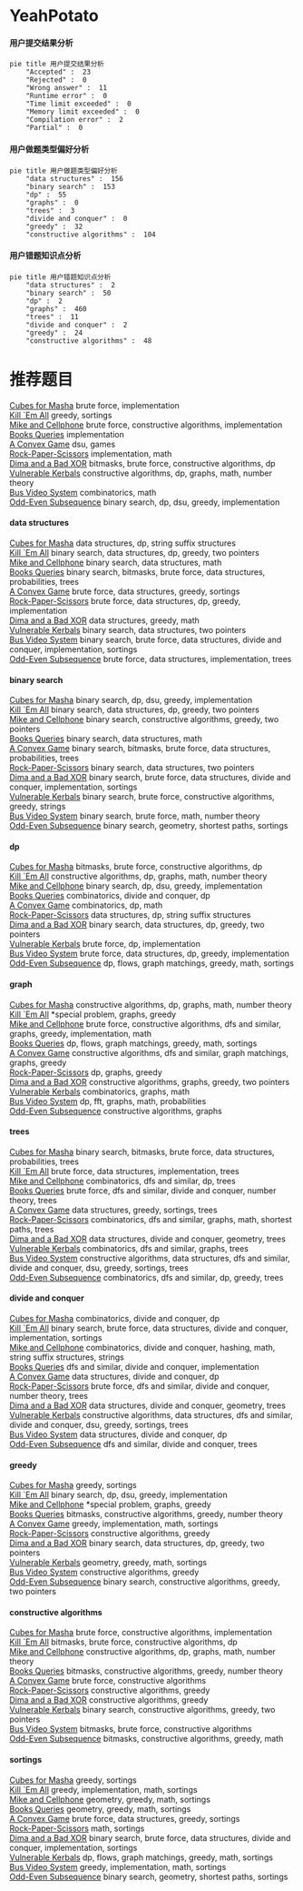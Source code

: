 # YeahPotato
<!-- tabs:start -->
#### **用户提交结果分析**

```mermaid
pie title 用户提交结果分析
    "Accepted" :  23
    "Rejected" :  0
    "Wrong answer" :  11
    "Runtime error" :  0
    "Time limit exceeded" :  0
    "Memory limit exceeded" :  0
    "Compilation error" :  2
    "Partial" :  0
```
#### **用户做题类型偏好分析**

```mermaid
pie title 用户做题类型偏好分析
    "data structures" :  156
    "binary search" :  153
    "dp" :  55
    "graphs" :  0
    "trees" :  3
    "divide and conquer" :  0
    "greedy" :  32
    "constructive algorithms" :  104
```
#### **用户错题知识点分析**

```mermaid
pie title 用户错题知识点分析
    "data structures" :  2
    "binary search" :  50
    "dp" :  2
    "graphs" :  460
    "trees" :  11
    "divide and conquer" :  2
    "greedy" :  24
    "constructive algorithms" :  48
```
<!-- tabs:end -->
# 推荐题目
[Cubes for Masha](http://codeforces.com/problemset/problem/887/B)		brute force,
                        implementation		  
[Kill `Em All](http://codeforces.com/problemset/problem/1238/B)		greedy,
                        sortings		  
[Mike and Cellphone](http://codeforces.com/problemset/problem/689/A)		brute force,
                        constructive algorithms,
                        implementation		  
[Books Queries](http://codeforces.com/problemset/problem/1066/C)		implementation		  
[A Convex Game](http://codeforces.com/problemset/problem/1434/E)		dsu,
                        games		  
[Rock-Paper-Scissors](http://codeforces.com/problemset/problem/173/A)		implementation,
                        math		  
[Dima and a Bad XOR](http://codeforces.com/problemset/problem/1151/B)		bitmasks,
                        brute force,
                        constructive algorithms,
                        dp		  
[Vulnerable Kerbals](https://codeforces.com/contest/800/problem/C)		constructive algorithms,
                        dp,
                        graphs,
                        math,
                        number theory		  
[Bus Video System](https://codeforces.com/contest/1298/problem/D)		combinatorics,
                        math		  
[Odd-Even Subsequence](http://codeforces.com/problemset/problem/1370/D)		binary search,
                        dp,
                        dsu,
                        greedy,
                        implementation		  
<!-- tabs:start -->
#### **data structures**
[Cubes for Masha](http://codeforces.com/problemset/problem/1063/F)		data structures,
                        dp,
                        string suffix structures		  
[Kill `Em All](http://codeforces.com/problemset/problem/1492/C)		binary search,
                        data structures,
                        dp,
                        greedy,
                        two pointers		  
[Mike and Cellphone](http://codeforces.com/problemset/problem/1490/G)		binary search,
                        data structures,
                        math		  
[Books Queries](http://codeforces.com/problemset/problem/1479/D)		binary search,
                        bitmasks,
                        brute force,
                        data structures,
                        probabilities,
                        trees		  
[A Convex Game](http://codeforces.com/problemset/problem/1497/A)		brute force,
                        data structures,
                        greedy,
                        sortings		  
[Rock-Paper-Scissors](http://codeforces.com/problemset/problem/1491/C)		brute force,
                        data structures,
                        dp,
                        greedy,
                        implementation		  
[Dima and a Bad XOR](http://codeforces.com/problemset/problem/1492/B)		data structures,
                        greedy,
                        math		  
[Vulnerable Kerbals](http://codeforces.com/problemset/problem/1436/E)		binary search,
                        data structures,
                        two pointers		  
[Bus Video System](http://codeforces.com/problemset/problem/1461/D)		binary search,
                        brute force,
                        data structures,
                        divide and conquer,
                        implementation,
                        sortings		  
[Odd-Even Subsequence](http://codeforces.com/problemset/problem/1511/C)		brute force,
                        data structures,
                        implementation,
                        trees		  
#### **binary search**
[Cubes for Masha](http://codeforces.com/problemset/problem/1370/D)		binary search,
                        dp,
                        dsu,
                        greedy,
                        implementation		  
[Kill `Em All](http://codeforces.com/problemset/problem/1492/C)		binary search,
                        data structures,
                        dp,
                        greedy,
                        two pointers		  
[Mike and Cellphone](http://codeforces.com/problemset/problem/1463/D)		binary search,
                        constructive algorithms,
                        greedy,
                        two pointers		  
[Books Queries](http://codeforces.com/problemset/problem/1490/G)		binary search,
                        data structures,
                        math		  
[A Convex Game](http://codeforces.com/problemset/problem/1479/D)		binary search,
                        bitmasks,
                        brute force,
                        data structures,
                        probabilities,
                        trees		  
[Rock-Paper-Scissors](http://codeforces.com/problemset/problem/1436/E)		binary search,
                        data structures,
                        two pointers		  
[Dima and a Bad XOR](http://codeforces.com/problemset/problem/1461/D)		binary search,
                        brute force,
                        data structures,
                        divide and conquer,
                        implementation,
                        sortings		  
[Vulnerable Kerbals](http://codeforces.com/problemset/problem/1493/C)		binary search,
                        brute force,
                        constructive algorithms,
                        greedy,
                        strings		  
[Bus Video System](http://codeforces.com/problemset/problem/1487/D)		binary search,
                        brute force,
                        math,
                        number theory		  
[Odd-Even Subsequence](http://codeforces.com/problemset/problem/1486/B)		binary search,
                        geometry,
                        shortest paths,
                        sortings		  
#### **dp**
[Cubes for Masha](http://codeforces.com/problemset/problem/1151/B)		bitmasks,
                        brute force,
                        constructive algorithms,
                        dp		  
[Kill `Em All](https://codeforces.com/contest/800/problem/C)		constructive algorithms,
                        dp,
                        graphs,
                        math,
                        number theory		  
[Mike and Cellphone](http://codeforces.com/problemset/problem/1370/D)		binary search,
                        dp,
                        dsu,
                        greedy,
                        implementation		  
[Books Queries](http://codeforces.com/problemset/problem/383/E)		combinatorics,
                        divide and conquer,
                        dp		  
[A Convex Game](http://codeforces.com/problemset/problem/1452/D)		combinatorics,
                        dp,
                        math		  
[Rock-Paper-Scissors](http://codeforces.com/problemset/problem/1063/F)		data structures,
                        dp,
                        string suffix structures		  
[Dima and a Bad XOR](http://codeforces.com/problemset/problem/1492/C)		binary search,
                        data structures,
                        dp,
                        greedy,
                        two pointers		  
[Vulnerable Kerbals](https://codeforces.com/contest/1457/problem/C)		brute force,
                        dp,
                        implementation		  
[Bus Video System](http://codeforces.com/problemset/problem/1491/C)		brute force,
                        data structures,
                        dp,
                        greedy,
                        implementation		  
[Odd-Even Subsequence](http://codeforces.com/problemset/problem/1437/C)		dp,
                        flows,
                        graph matchings,
                        greedy,
                        math,
                        sortings		  
#### **graph**
[Cubes for Masha](https://codeforces.com/contest/800/problem/C)		constructive algorithms,
                        dp,
                        graphs,
                        math,
                        number theory		  
[Kill `Em All](http://codeforces.com/problemset/problem/1346/D)		*special problem,
                        graphs,
                        greedy		  
[Mike and Cellphone](http://codeforces.com/problemset/problem/1487/C)		brute force,
                        constructive algorithms,
                        dfs and similar,
                        graphs,
                        greedy,
                        implementation,
                        math		  
[Books Queries](http://codeforces.com/problemset/problem/1437/C)		dp,
                        flows,
                        graph matchings,
                        greedy,
                        math,
                        sortings		  
[A Convex Game](http://codeforces.com/problemset/problem/1470/D)		constructive algorithms,
                        dfs and similar,
                        graph matchings,
                        graphs,
                        greedy		  
[Rock-Paper-Scissors](http://codeforces.com/problemset/problem/1476/C)		dp,
                        graphs,
                        greedy		  
[Dima and a Bad XOR](http://codeforces.com/problemset/problem/1304/D)		constructive algorithms,
                        graphs,
                        greedy,
                        two pointers		  
[Vulnerable Kerbals](http://codeforces.com/problemset/problem/1475/C)		combinatorics,
                        graphs,
                        math		  
[Bus Video System](http://codeforces.com/problemset/problem/553/E)		dp,
                        fft,
                        graphs,
                        math,
                        probabilities		  
[Odd-Even Subsequence](http://codeforces.com/problemset/problem/1495/C)		constructive algorithms,
                        graphs		  
#### **trees**
[Cubes for Masha](http://codeforces.com/problemset/problem/1479/D)		binary search,
                        bitmasks,
                        brute force,
                        data structures,
                        probabilities,
                        trees		  
[Kill `Em All](http://codeforces.com/problemset/problem/1511/C)		brute force,
                        data structures,
                        implementation,
                        trees		  
[Mike and Cellphone](http://codeforces.com/problemset/problem/1499/F)		combinatorics,
                        dfs and similar,
                        dp,
                        trees		  
[Books Queries](http://codeforces.com/problemset/problem/1491/E)		brute force,
                        dfs and similar,
                        divide and conquer,
                        number theory,
                        trees		  
[A Convex Game](http://codeforces.com/problemset/problem/1466/D)		data structures,
                        greedy,
                        sortings,
                        trees		  
[Rock-Paper-Scissors](http://codeforces.com/problemset/problem/1495/D)		combinatorics,
                        dfs and similar,
                        graphs,
                        math,
                        shortest paths,
                        trees		  
[Dima and a Bad XOR](http://codeforces.com/problemset/problem/1303/G)		data structures,
                        divide and conquer,
                        geometry,
                        trees		  
[Vulnerable Kerbals](http://codeforces.com/problemset/problem/1454/E)		combinatorics,
                        dfs and similar,
                        graphs,
                        trees		  
[Bus Video System](http://codeforces.com/problemset/problem/1494/D)		constructive algorithms,
                        data structures,
                        dfs and similar,
                        divide and conquer,
                        dsu,
                        greedy,
                        sortings,
                        trees		  
[Odd-Even Subsequence](http://codeforces.com/problemset/problem/1292/C)		combinatorics,
                        dfs and similar,
                        dp,
                        greedy,
                        trees		  
#### **divide and conquer**
[Cubes for Masha](http://codeforces.com/problemset/problem/383/E)		combinatorics,
                        divide and conquer,
                        dp		  
[Kill `Em All](http://codeforces.com/problemset/problem/1461/D)		binary search,
                        brute force,
                        data structures,
                        divide and conquer,
                        implementation,
                        sortings		  
[Mike and Cellphone](http://codeforces.com/problemset/problem/1466/G)		combinatorics,
                        divide and conquer,
                        hashing,
                        math,
                        string suffix structures,
                        strings		  
[Books Queries](http://codeforces.com/problemset/problem/1490/D)		dfs and similar,
                        divide and conquer,
                        implementation		  
[A Convex Game](https://codeforces.com/contest/1483/problem/C)		data structures,
                        divide and conquer,
                        dp		  
[Rock-Paper-Scissors](http://codeforces.com/problemset/problem/1491/E)		brute force,
                        dfs and similar,
                        divide and conquer,
                        number theory,
                        trees		  
[Dima and a Bad XOR](http://codeforces.com/problemset/problem/1303/G)		data structures,
                        divide and conquer,
                        geometry,
                        trees		  
[Vulnerable Kerbals](http://codeforces.com/problemset/problem/1494/D)		constructive algorithms,
                        data structures,
                        dfs and similar,
                        divide and conquer,
                        dsu,
                        greedy,
                        sortings,
                        trees		  
[Bus Video System](http://codeforces.com/problemset/problem/1482/E)		data structures,
                        divide and conquer,
                        dp		  
[Odd-Even Subsequence](http://codeforces.com/problemset/problem/566/C)		dfs and similar,
                        divide and conquer,
                        trees		  
#### **greedy**
[Cubes for Masha](http://codeforces.com/problemset/problem/1238/B)		greedy,
                        sortings		  
[Kill `Em All](http://codeforces.com/problemset/problem/1370/D)		binary search,
                        dp,
                        dsu,
                        greedy,
                        implementation		  
[Mike and Cellphone](http://codeforces.com/problemset/problem/1346/D)		*special problem,
                        graphs,
                        greedy		  
[Books Queries](http://codeforces.com/problemset/problem/1325/D)		bitmasks,
                        constructive algorithms,
                        greedy,
                        number theory		  
[A Convex Game](http://codeforces.com/problemset/problem/1361/B)		greedy,
                        implementation,
                        math,
                        sortings		  
[Rock-Paper-Scissors](http://codeforces.com/problemset/problem/1467/C)		constructive algorithms,
                        greedy		  
[Dima and a Bad XOR](http://codeforces.com/problemset/problem/1492/C)		binary search,
                        data structures,
                        dp,
                        greedy,
                        two pointers		  
[Vulnerable Kerbals](https://codeforces.com/contest/1496/problem/C)		geometry,
                        greedy,
                        math,
                        sortings		  
[Bus Video System](http://codeforces.com/problemset/problem/1493/A)		constructive algorithms,
                        greedy		  
[Odd-Even Subsequence](http://codeforces.com/problemset/problem/1463/D)		binary search,
                        constructive algorithms,
                        greedy,
                        two pointers		  
#### **constructive algorithms**
[Cubes for Masha](http://codeforces.com/problemset/problem/689/A)		brute force,
                        constructive algorithms,
                        implementation		  
[Kill `Em All](http://codeforces.com/problemset/problem/1151/B)		bitmasks,
                        brute force,
                        constructive algorithms,
                        dp		  
[Mike and Cellphone](https://codeforces.com/contest/800/problem/C)		constructive algorithms,
                        dp,
                        graphs,
                        math,
                        number theory		  
[Books Queries](http://codeforces.com/problemset/problem/1325/D)		bitmasks,
                        constructive algorithms,
                        greedy,
                        number theory		  
[A Convex Game](http://codeforces.com/problemset/problem/632/B)		brute force,
                        constructive algorithms		  
[Rock-Paper-Scissors](http://codeforces.com/problemset/problem/1467/C)		constructive algorithms,
                        greedy		  
[Dima and a Bad XOR](http://codeforces.com/problemset/problem/1493/A)		constructive algorithms,
                        greedy		  
[Vulnerable Kerbals](http://codeforces.com/problemset/problem/1463/D)		binary search,
                        constructive algorithms,
                        greedy,
                        two pointers		  
[Bus Video System](https://codeforces.com/contest/1456/problem/B)		bitmasks,
                        brute force,
                        constructive algorithms		  
[Odd-Even Subsequence](http://codeforces.com/problemset/problem/1492/D)		bitmasks,
                        constructive algorithms,
                        greedy,
                        math		  
#### **sortings**
[Cubes for Masha](http://codeforces.com/problemset/problem/1238/B)		greedy,
                        sortings		  
[Kill `Em All](http://codeforces.com/problemset/problem/1361/B)		greedy,
                        implementation,
                        math,
                        sortings		  
[Mike and Cellphone](https://codeforces.com/contest/1496/problem/C)		geometry,
                        greedy,
                        math,
                        sortings		  
[Books Queries](http://codeforces.com/problemset/problem/1495/A)		geometry,
                        greedy,
                        math,
                        sortings		  
[A Convex Game](http://codeforces.com/problemset/problem/1497/A)		brute force,
                        data structures,
                        greedy,
                        sortings		  
[Rock-Paper-Scissors](http://codeforces.com/problemset/problem/1427/A)		math,
                        sortings		  
[Dima and a Bad XOR](http://codeforces.com/problemset/problem/1461/D)		binary search,
                        brute force,
                        data structures,
                        divide and conquer,
                        implementation,
                        sortings		  
[Vulnerable Kerbals](http://codeforces.com/problemset/problem/1437/C)		dp,
                        flows,
                        graph matchings,
                        greedy,
                        math,
                        sortings		  
[Bus Video System](http://codeforces.com/problemset/problem/1473/A)		greedy,
                        implementation,
                        math,
                        sortings		  
[Odd-Even Subsequence](http://codeforces.com/problemset/problem/1486/B)		binary search,
                        geometry,
                        shortest paths,
                        sortings		  
<!-- tabs:end -->
